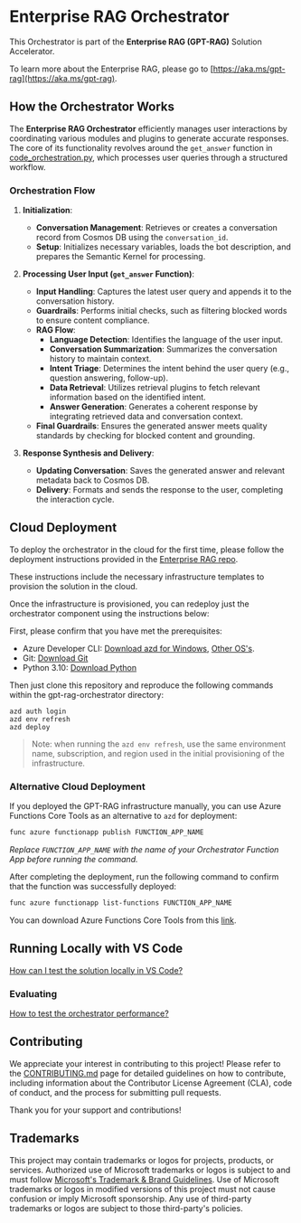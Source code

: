 # Enterprise RAG Orchestrator

This Orchestrator is part of the **Enterprise RAG (GPT-RAG)** Solution Accelerator.

To learn more about the Enterprise RAG, please go to [https://aka.ms/gpt-rag](https://aka.ms/gpt-rag).

## How the Orchestrator Works

The **Enterprise RAG Orchestrator** efficiently manages user interactions by coordinating various modules and plugins to generate accurate responses. The core of its functionality revolves around the `get_answer` function in [code_orchestration.py](https://github.com/Azure/gpt-rag-orchestrator/blob/main/orc/code_orchestration.py), which processes user queries through a structured workflow.

### Orchestration Flow

1. **Initialization**:
   - **Conversation Management**: Retrieves or creates a conversation record from Cosmos DB using the `conversation_id`.
   - **Setup**: Initializes necessary variables, loads the bot description, and prepares the Semantic Kernel for processing.

2. **Processing User Input (`get_answer` Function)**:
   - **Input Handling**: Captures the latest user query and appends it to the conversation history.
   - **Guardrails**: Performs initial checks, such as filtering blocked words to ensure content compliance.
   - **RAG Flow**:
     - **Language Detection**: Identifies the language of the user input.
     - **Conversation Summarization**: Summarizes the conversation history to maintain context.
     - **Intent Triage**: Determines the intent behind the user query (e.g., question answering, follow-up).
     - **Data Retrieval**: Utilizes retrieval plugins to fetch relevant information based on the identified intent.
     - **Answer Generation**: Generates a coherent response by integrating retrieved data and conversation context.
   - **Final Guardrails**: Ensures the generated answer meets quality standards by checking for blocked content and grounding.

3. **Response Synthesis and Delivery**:
   - **Updating Conversation**: Saves the generated answer and relevant metadata back to Cosmos DB.
   - **Delivery**: Formats and sends the response to the user, completing the interaction cycle.

## Cloud Deployment

To deploy the orchestrator in the cloud for the first time, please follow the deployment instructions provided in the [Enterprise RAG repo](https://github.com/Azure/GPT-RAG?tab=readme-ov-file#getting-started).  
   
These instructions include the necessary infrastructure templates to provision the solution in the cloud.  
   
Once the infrastructure is provisioned, you can redeploy just the orchestrator component using the instructions below:

First, please confirm that you have met the prerequisites:

 - Azure Developer CLI: [Download azd for Windows](https://azdrelease.azureedge.net/azd/standalone/release/1.5.0/azd-windows-amd64.msi), [Other OS's](https://learn.microsoft.com/en-us/azure/developer/azure-developer-cli/install-azd).
 - Git: [Download Git](https://git-scm.com/downloads)
 - Python 3.10: [Download Python](https://www.python.org/downloads/release/python-31011/)

Then just clone this repository and reproduce the following commands within the gpt-rag-orchestrator directory:  

```
azd auth login  
azd env refresh  
azd deploy  
```

> Note: when running the ```azd env refresh```, use the same environment name, subscription, and region used in the initial provisioning of the infrastructure.

### Alternative Cloud Deployment

If you deployed the GPT-RAG infrastructure manually, you can use Azure Functions Core Tools as an alternative to `azd` for deployment:

```bash
func azure functionapp publish FUNCTION_APP_NAME
```

*Replace `FUNCTION_APP_NAME` with the name of your Orchestrator Function App before running the command.*

After completing the deployment, run the following command to confirm that the function was successfully deployed:

```bash
func azure functionapp list-functions FUNCTION_APP_NAME
```

You can download Azure Functions Core Tools from this [link](https://learn.microsoft.com/en-us/azure/azure-functions/functions-run-local?tabs=windows%2Cisolated-process%2Cnode-v4%2Cpython-v2%2Chttp-trigger%2Ccontainer-apps&pivots=programming-language-python#install-the-azure-functions-core-tools).


## Running Locally with VS Code  
   
[How can I test the solution locally in VS Code?](docs/LOCAL_DEPLOYMENT.md)

### Evaluating

[How to test the orchestrator performance?](docs/LOADTEST.md)

## Contributing

We appreciate your interest in contributing to this project! Please refer to the [CONTRIBUTING.md](https://github.com/Azure/GPT-RAG/blob/main/CONTRIBUTING.md) page for detailed guidelines on how to contribute, including information about the Contributor License Agreement (CLA), code of conduct, and the process for submitting pull requests.

Thank you for your support and contributions!

## Trademarks

This project may contain trademarks or logos for projects, products, or services. Authorized use of Microsoft
trademarks or logos is subject to and must follow
[Microsoft's Trademark & Brand Guidelines](https://www.microsoft.com/en-us/legal/intellectualproperty/trademarks/usage/general).
Use of Microsoft trademarks or logos in modified versions of this project must not cause confusion or imply Microsoft sponsorship.
Any use of third-party trademarks or logos are subject to those third-party's policies.
